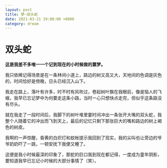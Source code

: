 ```yaml
---
layout: post
title: 梦—双头蛇
date: 2021-03-21 19:00:00 +0800
category: dream
---
```


# 双头蛇

**这是我差不多唯一一个记到现在的小时候做的噩梦。**

我只依稀记得场景是在一条林间小道上，路边的树又高又大，天地间的色调是灰色的，时间恰好是傍晚，日头已经沉入山下。

我走在路上，落叶有许多，时不时有风吹过，卷起树叶飘在我眼前，像是恼人的飞蛾，我早已忘记梦中为何要走这条小路，当时一心只想快点走完，但似乎这条路没有尽头。

就在我走了一段时间后，我脚下的树叶堆里霎时间冲出一条张开大嘴的双头蛇，我整个人随着它的冲出而飞到天上，最后的记忆只剩下那张巨大的嘴和路边的树上褐色的树皮。

我啊的一声惊醒，昏黄的白炽灯和蚊帐提示我回到了现实，我的尖叫也让旁边的爷爷奶奶吓了一跳，一顿安抚下我便又睡了。

这便是我小时候最深的印象了，那蛇的巨口我到现在都记得，一度成为童年阴影，要知道我早已忘记小时候的大部分事情了（笑）。